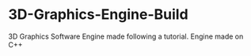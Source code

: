 # 3D-Graphics-Engine-Build
3D Graphics Software Engine made following a tutorial. Engine made on C++
